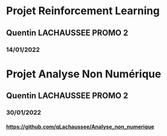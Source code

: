 # Projet Reinforcement Learning
## Quentin LACHAUSSEE PROMO 2
### 14/01/2022

# Projet Analyse Non Numérique
## Quentin LACHAUSSEE PROMO 2
### 30/01/2022
#### https://github.com/qLachaussee/Analyse_non_numerique